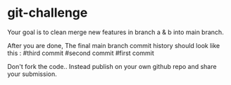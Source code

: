 # git-challenge

Your goal is to clean merge new features in branch a & b into main branch.

After you are done, The final main branch commit history should look like this :
#third commit
#second commit
#first commit

Don't fork the code.. Instead publish on your own github repo and share your submission.
